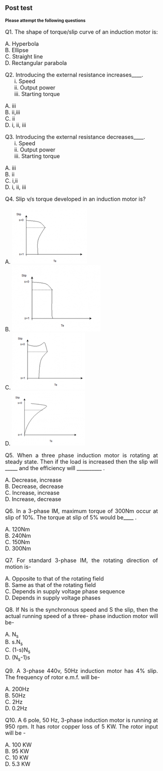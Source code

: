 ## Post test
#### Please attempt the following questions
<div align="justify" style="font-size:18px;">

Q1. The shape of torque/slip curve of an induction motor is:

A. Hyperbola<br>
B. Ellipse<br>
C. Straight line<br>
D. Rectangular parabola <br>

Q2. Introducing the external resistance increases____.<br>
  &nbsp; &nbsp;&nbsp; &nbsp;i. Speed<br>
  &nbsp; &nbsp;&nbsp; &nbsp;ii. Output power<br>
  &nbsp; &nbsp;&nbsp; &nbsp;iii. Starting torque<br>

A. iii<br>
B. ii,iii<br>
C. ii<br>
D. i, ii, iii<br>

Q3. Introducing the external resistance decreases____.<br>
&nbsp; &nbsp;&nbsp; &nbsp;i. Speed<br>
&nbsp; &nbsp;&nbsp; &nbsp;ii. Output power<br>
&nbsp; &nbsp;&nbsp; &nbsp;iii. Starting torque<br>

A. iii<br>
B. ii<br>
C. i,ii<br>
D. i, ii, iii<br>

Q4. Slip v/s torque developed in an induction motor is?

A.
![](images/posttest1.png)<br>
B.
![](images/posttest2.png)<br>
C.
![](images/posttest3.png)<br>
D.
![](images/posttest4.png)<br>

Q5. When a three phase induction motor is rotating at steady state. Then if the load is increased then the slip will _____ and the efficiency will __________ .

A. Decrease, increase<br>
B. Decrease, decrease<br>
C. Increase, increase<br>
D. Increase, decrease<br>

Q6. In a 3-phase IM, maximum torque of 300Nm occur at slip of 10%. The torque at slip of 5% would be____ .

A. 120Nm<br>
B. 240Nm<br>
C. 150Nm<br>
D. 300Nm<br>

Q7. For standard 3-phase IM, the rotating direction of motion is-

A. Opposite to that of the rotating field<br>
B. Same as that of the rotating field<br>
C. Depends in supply voltage phase sequence<br>
D. Depends in supply voltage phases<br>

Q8. If Ns is the synchronous speed and S the slip, then the actual running speed of a three- phase induction motor will be-

A. N<sub>s</sub><br>
B. s.N<sub>s</sub><br>
C. (1-s)N<sub>s</sub><br>
D. (N<sub>s</sub>-1)s<br>

Q9. A 3-phase 440v, 50Hz induction motor has 4% slip. The frequency of rotor e.m.f. will be-

A. 200Hz<br>
B. 50Hz<br>
C. 2Hz<br>
D. 0.2Hz<br>

Q10. A 6 pole, 50 Hz, 3-phase induction motor is running at 950 rpm. It has rotor copper loss of 5 KW. The rotor input will be -

A. 100 KW<br>
B. 95 KW<br>
C. 10 KW<br>
D. 5.3 KW<br>

</div>